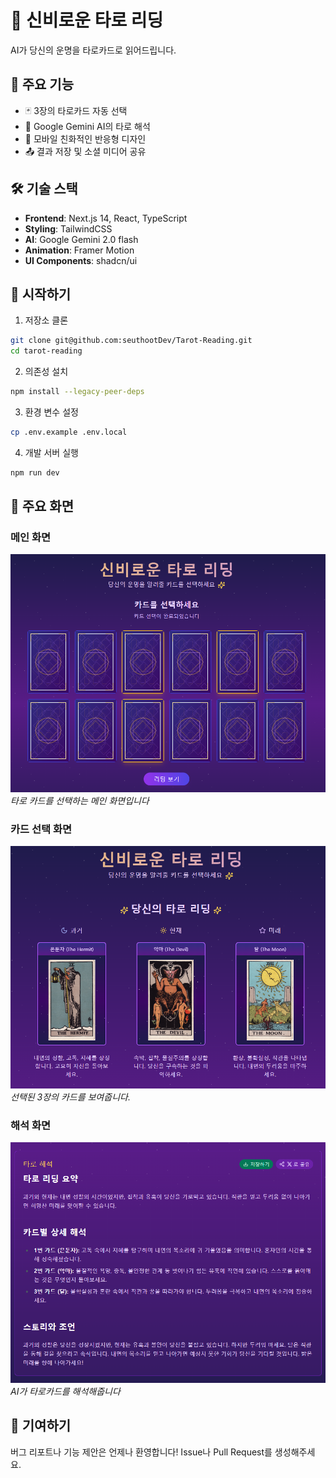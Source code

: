 # 🔮 신비로운 타로 리딩

AI가 당신의 운명을 타로카드로 읽어드립니다.

## 🌟 주요 기능

- 🃏 3장의 타로카드 자동 선택
- 🤖 Google Gemini AI의 타로 해석
- 📱 모바일 친화적인 반응형 디자인
- 📤 결과 저장 및 소셜 미디어 공유

## 🛠 기술 스택

- **Frontend**: Next.js 14, React, TypeScript
- **Styling**: TailwindCSS
- **AI**: Google Gemini 2.0 flash
- **Animation**: Framer Motion
- **UI Components**: shadcn/ui

## 🚀 시작하기

1. 저장소 클론

```bash
git clone git@github.com:seuthootDev/Tarot-Reading.git
cd tarot-reading
```

2. 의존성 설치

```bash
npm install --legacy-peer-deps
```

3. 환경 변수 설정

```bash
cp .env.example .env.local
```

4. 개발 서버 실행

```bash
npm run dev
```


## 📱 주요 화면

### 메인 화면
![메인 화면](/screenshots/1.png)
*타로 카드를 선택하는 메인 화면입니다*

### 카드 선택 화면
![카드 선택](/screenshots/2.png)
*선택된 3장의 카드를 보여줍니다.*

### 해석 화면
![타로 해석](/screenshots/3.png)
*AI가 타로카드를 해석해줍니다*

## 🤝 기여하기

버그 리포트나 기능 제안은 언제나 환영합니다! Issue나 Pull Request를 생성해주세요.
